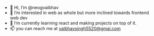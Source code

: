 - 👋 Hi, I’m @neogvaibhav
- 👀 I’m interested in web as whole but more inclined towards frontend web dev
- 🌱 I’m currently learning react and making projects on top of it.
- 📫 you can reach me at vaibhavsingh5520@gmai.com

<!---
neogvaibhav/neogvaibhav is a ✨ special ✨ repository because its `README.md` (this file) appears on your GitHub profile.
You can click the Preview link to take a look at your changes.
--->
